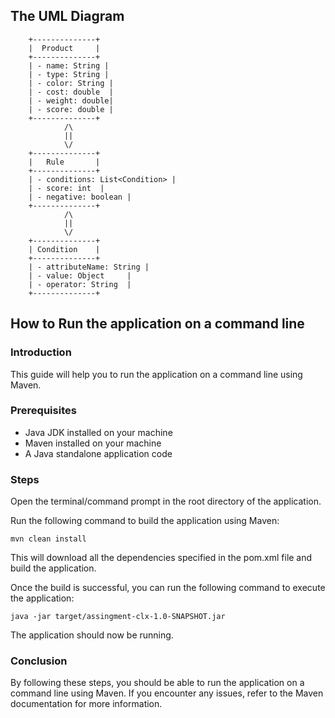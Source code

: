 ## The UML Diagram

        +--------------+
        |  Product     |
        +--------------+
        | - name: String |
        | - type: String |
        | - color: String |
        | - cost: double  |
        | - weight: double|
        | - score: double |
        +--------------+
                /\
                ||
                \/
        +--------------+
        |   Rule       |
        +--------------+
        | - conditions: List<Condition> |
        | - score: int  |
        | - negative: boolean |
        +--------------+
                /\
                ||
                \/
        +--------------+
        | Condition    |
        +--------------+
        | - attributeName: String |
        | - value: Object     |
        | - operator: String  |
        +--------------+



## How to Run the application on a command line

### Introduction
This guide will help you to run the application on a command line using Maven.

### Prerequisites

* Java JDK installed on your machine
* Maven installed on your machine
* A Java standalone application code

### Steps

Open the terminal/command prompt in the root directory of the application.

Run the following command to build the application using Maven:

```mvn clean install```

This will download all the dependencies specified in the pom.xml file and build the application.

Once the build is successful, you can run the following command to execute the application:

```java -jar target/assingment-clx-1.0-SNAPSHOT.jar```

The application should now be running.

### Conclusion
By following these steps, you should be able to run the application on a command line using Maven. If you encounter any issues, refer to the Maven documentation for more information.



